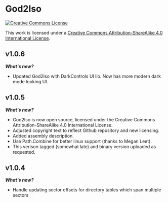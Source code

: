 # God2Iso 

<a rel="license" href="http://creativecommons.org/licenses/by-sa/4.0/"><img alt="Creative Commons License" style="border-width:0" src="https://i.creativecommons.org/l/by-sa/4.0/80x15.png" /></a>

This work is licensed under a <a rel="license" href="http://creativecommons.org/licenses/by-sa/4.0/">Creative Commons Attribution-ShareAlike 4.0 International License</a>.

## v1.0.6

***What's new?***

- Updated God2Iso with DarkControls UI lib. Now has more modern dark mode looking UI. 

## v1.0.5

***What's new?***

- God2Iso is now open source, licensed under the Creative Commons Attribution-ShareAlike 4.0 International License.
- Adjusted copyright text to reflect Github repository and new licensing.
- Added assembly description.
- Use Path.Combine for better linux support (thanks to Megan Leet).
- This verison tagged (somewhat late) and binary version uploaded as requested.

## v1.0.4

***What's new?***

- Handle updating sector offsets for directory tables which span multiple sectors

